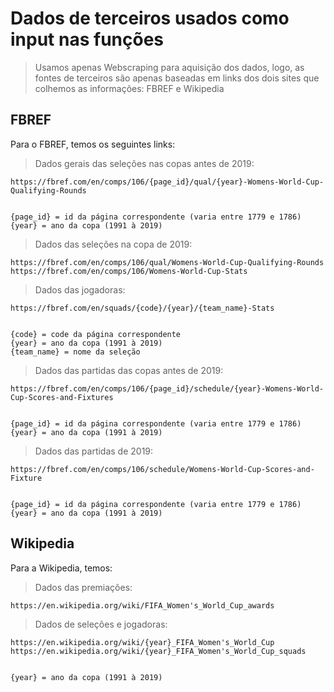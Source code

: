 # Dados de terceiros usados como input nas funções

> Usamos apenas Webscraping para aquisição dos dados, logo, as fontes de terceiros são apenas baseadas em links dos dois sites que colhemos as informações: FBREF e Wikipedia

## FBREF

Para o FBREF, temos os seguintes links:

> Dados gerais das seleções nas copas antes de 2019:

~~~
https://fbref.com/en/comps/106/{page_id}/qual/{year}-Womens-World-Cup-Qualifying-Rounds


{page_id} = id da página correspondente (varia entre 1779 e 1786)
{year} = ano da copa (1991 à 2019)
~~~

> Dados das seleções na copa de 2019:

~~~
https://fbref.com/en/comps/106/qual/Womens-World-Cup-Qualifying-Rounds
https://fbref.com/en/comps/106/Womens-World-Cup-Stats
~~~

> Dados das jogadoras:

~~~
https://fbref.com/en/squads/{code}/{year}/{team_name}-Stats


{code} = code da página correspondente
{year} = ano da copa (1991 à 2019)
{team_name} = nome da seleção
~~~

> Dados das partidas das copas antes de 2019:

~~~
https://fbref.com/en/comps/106/{page_id}/schedule/{year}-Womens-World-Cup-Scores-and-Fixtures


{page_id} = id da página correspondente (varia entre 1779 e 1786)
{year} = ano da copa (1991 à 2019)
~~~

> Dados das partidas de 2019:

~~~
https://fbref.com/en/comps/106/schedule/Womens-World-Cup-Scores-and-Fixture


{page_id} = id da página correspondente (varia entre 1779 e 1786)
{year} = ano da copa (1991 à 2019)
~~~

## Wikipedia

Para a Wikipedia, temos:

> Dados das premiações:

~~~
https://en.wikipedia.org/wiki/FIFA_Women's_World_Cup_awards
~~~

> Dados de seleções e jogadoras:

~~~
https://en.wikipedia.org/wiki/{year}_FIFA_Women's_World_Cup
https://en.wikipedia.org/wiki/{year}_FIFA_Women's_World_Cup_squads


{year} = ano da copa (1991 à 2019)
~~~


